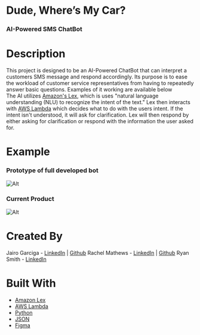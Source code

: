 # Dude, Where’s My Car?

### AI-Powered SMS ChatBot

# Description
This project is designed to be an AI-Powered ChatBot that can interpret a customers SMS message and respond accordingly. Its purpose is to ease the workload of customer service representatives from having to repeatedly answer basic questions. Examples of it working are available below<br/>
The AI utilizes [Amazon's Lex](https://aws.amazon.com/lex/), which is uses "natural language understanding (NLU) to recognize the intent of the text." Lex then interacts with [AWS Lambda](https://aws.amazon.com/lambda/) which decides what to do with the users intent. If the intent isn't understood, it will ask for clarification. Lex will then respond by either asking for clarification or respond with the information the user asked for.

# Example
### Prototype of full developed bot
![Alt](https://imgur.com/cZzA5ri)
### Current Product
![Alt](https://imgur.com/PgzvFPu)


# Created By
Jairo Garciga - [LinkedIn](https://www.linkedin.com/in/jairo-garciga/) | [Github](https://github.com/Jgar157)
Rachel Mathews - [LinkedIn](https://www.linkedin.com/in/rachelamatthews/) | [Github](https://github.com/RachelAiko)
Ryan Smith - [LinkedIn](https://www.linkedin.com/in/ryan--smith/)

# Built With

- [Amazon Lex](https://aws.amazon.com/lex/)
-  [AWS Lambda](https://aws.amazon.com/lambda/)
-  [Python](https://www.python.org/)
- [JSON](https://www.json.org/json-en.html)
- [Figma](https://www.figma.com/)

